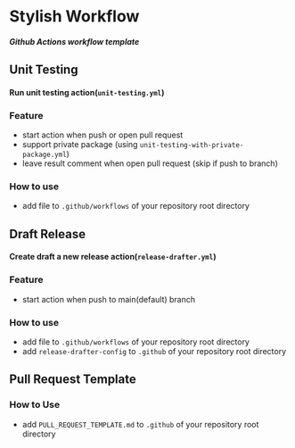 # Stylish Workflow
##### Github Actions workflow template

## Unit Testing
#### Run unit testing action(`unit-testing.yml`)
### Feature
- start action when push or open pull request
- support private package (using `unit-testing-with-private-package.yml`)
- leave result comment when open pull request (skip if push to branch)
### How to use
- add file to `.github/workflows` of your repository root directory

## Draft Release
#### Create draft a new release action(`release-drafter.yml`)
### Feature
- start action when push to main(default) branch
### How to use
- add file to `.github/workflows` of your repository root directory
- add `release-drafter-config` to `.github` of your repository root directory

## Pull Request Template
### How to Use
- add `PULL_REQUEST_TEMPLATE.md` to `.github` of your repository root directory